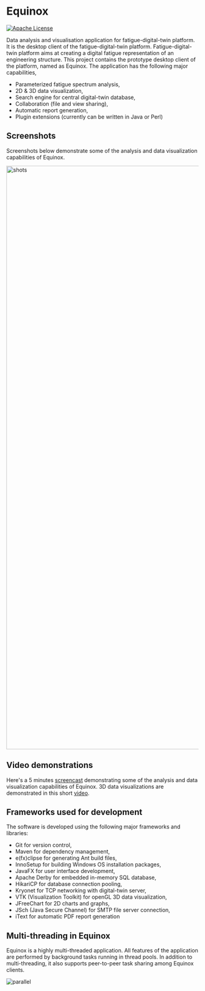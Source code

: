 # Equinox
[![Apache License](https://img.shields.io/badge/license-Apache%20License%202.0-blue.svg)](http://www.apache.org/licenses/LICENSE-2.0)

Data analysis and visualisation application for fatigue-digital-twin platform. It is the desktop client of the fatigue-digital-twin platform. Fatigue-digital-twin platform aims at creating a digital fatigue representation of an engineering structure. This project contains the prototype desktop client of the platform, named as Equinox. The application has the following major capabilities,
- Parameterized fatigue spectrum analysis,
- 2D & 3D data visualization,
- Search engine for central digital-twin database,
- Collaboration (file and view sharing),
- Automatic report generation,
- Plugin extensions (currently can be written in Java or Perl)

## Screenshots
Screenshots below demonstrate some of the analysis and data visualization capabilities of Equinox.

<img width="1528" alt="shots" src="https://user-images.githubusercontent.com/13915745/40891639-b25e01c2-6789-11e8-9142-80a913a040b8.png">

## Video demonstrations
Here's a 5 minutes [screencast](https://youtu.be/k49bgTfAgVU) demonstrating some of the analysis and data visualization capabilities of Equinox. 3D data visualizations are demonstrated in this short [video](https://youtu.be/RM_ofreMsaQ).

## Frameworks used for development
The software is developed using the following major frameworks and libraries:
- Git for version control,
- Maven for dependency management,
- e(fx)clipse for generating Ant build files,
- InnoSetup for building Windows OS installation packages,
- JavaFX for user interface development,
- Apache Derby for embedded in-memory SQL database,
- HikariCP for database connection pooling,
- Kryonet for TCP networking with digital-twin server,
- VTK (Visualization Toolkit) for openGL 3D data visualization,
- JFreeChart for 2D charts and graphs,
- JSch (Java Secure Channel) for SMTP file server connection,
- iText for automatic PDF report generation

## Multi-threading in Equinox
Equinox is a highly multi-threaded application. All features of the application are performed by background tasks running in thread pools. In addition to multi-threading, it also supports peer-to-peer task sharing among Equinox clients.

![parallel](https://user-images.githubusercontent.com/13915745/40908265-85e1694c-67e6-11e8-9281-d936482992c9.gif)
